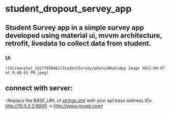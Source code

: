 # student_dropout_servey_app

## Student Survey app in a simple survey app developed using material ui, mvvm architecture, retrofit, livedata to collect data from student.
### Ui
    ![Screenshot_1617789046](StudentSurvey/photo/WhatsApp Image 2021-04-07 at 9.48.01 PM.jpeg)


## connect with server:
   -Replace the BASE_URL of [strings.xml](https://github.com/zawad2221/student_dropout_servey_app/blob/newBackAproach/StudentSurvey/app/src/newBackAproach/res/values/strings.xml) with your api base address.(Ex: http://10.0.2.2:8000 -> http://www.myapi.com)
